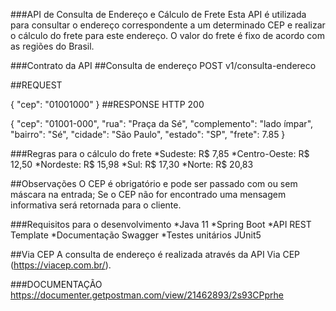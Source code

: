###API de Consulta de Endereço e Cálculo de Frete
Esta API é utilizada para consultar o endereço correspondente a um determinado CEP e realizar o cálculo do frete para este endereço. O valor do frete é fixo de acordo com as regiões do Brasil.

###Contrato da API
##Consulta de endereço
POST v1/consulta-endereco

##REQUEST

{
    "cep": "01001000"
}
##RESPONSE HTTP 200

{
    "cep": "01001-000",
    "rua": "Praça da Sé",
    "complemento": "lado ímpar",
    "bairro": "Sé",
    "cidade": "São Paulo",
    "estado": "SP",
    "frete": 7.85
}

###Regras para o cálculo do frete
*Sudeste: R$ 7,85
*Centro-Oeste: R$ 12,50
*Nordeste: R$ 15,98
*Sul: R$ 17,30
*Norte: R$ 20,83

##Observações
O CEP é obrigatório e pode ser passado com ou sem máscara na entrada;
Se o CEP não for encontrado uma mensagem informativa será retornada para o cliente.

###Requisitos para o desenvolvimento
*Java 11
*Spring Boot
*API REST Template
*Documentação Swagger
*Testes unitários JUnit5

##Via CEP
A consulta de endereço é realizada através da API Via CEP (https://viacep.com.br/).

###DOCUMENTAÇÃO
https://documenter.getpostman.com/view/21462893/2s93CPprhe
